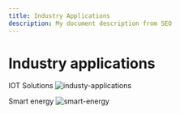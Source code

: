 ```yaml
---
title: Industry Applications
description: My document description from SEO
---
```


# Industry applications

IOT Solutions
![industy-applications](/img/participate/use-cases/industrial-iot.png)

Smart energy
![smart-energy](/img/participate/use-cases/smart-energy.png)
